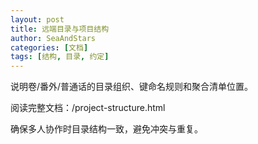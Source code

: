 ```yaml
---
layout: post
title: 远端目录与项目结构
author: SeaAndStars
categories: [文档]
tags: [结构, 目录, 约定]
---
```


说明卷/番外/普通话的目录组织、键命名规则和聚合清单位置。

阅读完整文档：/project-structure.html

<!--more-->

确保多人协作时目录结构一致，避免冲突与重复。
